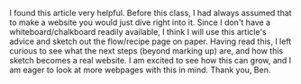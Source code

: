 I found this article very helpful. Before this class, I had always assumed that to make a website you would just dive right into it. Since I don't have a whiteboard/chalkboard readily available, I think I will use this article's advice and sketch out the flow/recipe page on paper. Having read this, I left curious to see what the next steps (beyond marking up) are, and how this sketch becomes a real website. I am excited to see how this can grow, and I am eager to look at more webpages with this in mind. Thank you, Ben. 